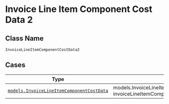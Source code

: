 
# Invoice Line Item Component Cost Data 2

## Class Name

`InvoiceLineItemComponentCostData2`

## Cases

| Type | Factory Method |
|  --- | --- |
| [`models.InvoiceLineItemComponentCostData`](../../../doc/models/invoice-line-item-component-cost-data.md) | models.InvoiceLineItemComponentCostData2Container.FromInvoiceLineItemComponentCostData(models.InvoiceLineItemComponentCostData invoiceLineItemComponentCostData) |


